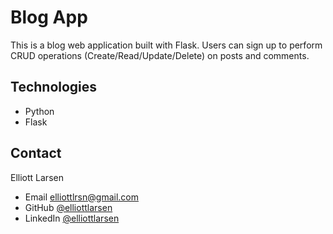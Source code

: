 # Blog App
This is a blog web application built with Flask.  Users can sign up to perform CRUD operations (Create/Read/Update/Delete) on posts and comments.
## Technologies
* Python
* Flask
## Contact
Elliott Larsen
* Email elliottlrsn@gmail.com
* GitHub [@elliottlarsen](https://github.com/elliottlarsen)
* LinkedIn [@elliottlarsen](https://www.linkedin.com/in/elliottlarsen)
